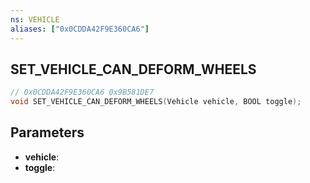```yaml
---
ns: VEHICLE
aliases: ["0x0CDDA42F9E360CA6"]
---
```

## SET_VEHICLE_CAN_DEFORM_WHEELS

```c
// 0x0CDDA42F9E360CA6 0x9B581DE7
void SET_VEHICLE_CAN_DEFORM_WHEELS(Vehicle vehicle, BOOL toggle);
```

## Parameters
* **vehicle**:
* **toggle**:

